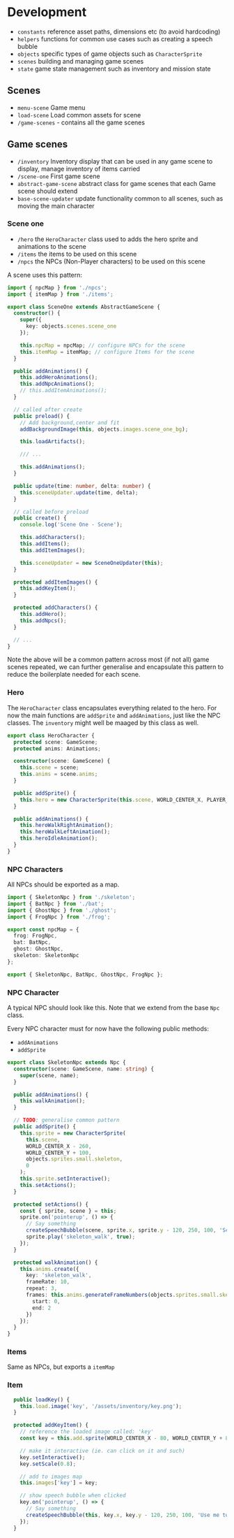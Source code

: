 # Development

- `constants` reference asset paths, dimensions etc (to avoid hardcoding)
- `helpers` functions for common use cases such as creating a speech bubble
- `objects` specific types of game objects such as `CharacterSprite`
- `scenes` building and managing game scenes
- `state` game state management such as inventory and mission state

## Scenes

- `menu-scene` Game menu
- `load-scene` Load common assets for scene
- `/game-scenes` - contains all the game scenes

## Game scenes

- `/inventory` Inventory display that can be used in any game scene to display, manage inventory of items carried
- `/scene-one` First game scene
- `abstract-game-scene` abstract class for game scenes that each Game scene should extend
- `base-scene-updater` update functionality common to all scenes, such as moving the main character

### Scene one

- `/hero` the `HeroCharacter` class used to adds the hero sprite and animations to the scene
- `/items` the items to be used on this scene
- `/npcs` the NPCs (Non-Player characters) to be used on this scene

A scene uses this pattern:

```ts
import { npcMap } from './npcs';
import { itemMap } from './items';

export class SceneOne extends AbstractGameScene {
  constructor() {
    super({
      key: objects.scenes.scene_one
    });

    this.npcMap = npcMap; // configure NPCs for the scene
    this.itemMap = itemMap; // configure Items for the scene
  }

  public addAnimations() {
    this.addHeroAnimations();
    this.addNpcAnimations();
    // this.addItemAnimations();
  }

  // called after create
  public preload() {
    // Add background,center and fit
    addBackgroundImage(this, objects.images.scene_one_bg);

    this.loadArtifacts();

    /// ...

    this.addAnimations();
  }

  public update(time: number, delta: number) {
    this.sceneUpdater.update(time, delta);
  }

  // called before preload
  public create() {
    console.log('Scene One - Scene');

    this.addCharacters();
    this.addItems();
    this.addItemImages();

    this.sceneUpdater = new SceneOneUpdater(this);
  }

  protected addItemImages() {
    this.addKeyItem();
  }

  protected addCharacters() {
    this.addHero();
    this.addNpcs();
  }

  // ...
}
```

Note the above will be a common pattern across most (if not all) game scenes repeated, we can further generalise and encapsulate this pattern to reduce the boilerplate needed for each scene.

### Hero

The `HeroCharacter` class encapsulates everything related to the hero.
For now the main functions are `addSprite` and `addAnimations`, just like the NPC classes.
The `inventory` might well be maaged by this class as well.

```ts
export class HeroCharacter {
  protected scene: GameScene;
  protected anims: Animations;

  constructor(scene: GameScene) {
    this.scene = scene;
    this.anims = scene.anims;
  }

  public addSprite() {
    this.hero = new CharacterSprite(this.scene, WORLD_CENTER_X, PLAYER_MOVEMENT_AREA * 1.1, 'hero', 4);
  }

  public addAnimations() {
    this.heroWalkRightAnimation();
    this.heroWalkLeftAnimation();
    this.heroIdleAnimation();
  }
}
```

### NPC Characters

All NPCs should be exported as a map.

```ts
import { SkeletonNpc } from './skeleton';
import { BatNpc } from './bat';
import { GhostNpc } from './ghost';
import { FrogNpc } from './frog';

export const npcMap = {
  frog: FrogNpc,
  bat: BatNpc,
  ghost: GhostNpc,
  skeleton: SkeletonNpc
};

export { SkeletonNpc, BatNpc, GhostNpc, FrogNpc };
```

### NPC Character

A typical NPC should look like this.
Note that we extend from the base `Npc` class.

Every NPC character must for now have the following public methods:

- `addAnimations`
- `addSprite`

```ts
export class SkeletonNpc extends Npc {
  constructor(scene: GameScene, name: string) {
    super(scene, name);
  }

  public addAnimations() {
    this.walkAnimation();
  }

  // TODO: generalise common pattern
  public addSprite() {
    this.sprite = new CharacterSprite(
      this.scene,
      WORLD_CENTER_X - 260,
      WORLD_CENTER_Y + 100,
      objects.sprites.small.skeleton,
      0
    );
    this.sprite.setInteractive();
    this.setActions();
  }

  protected setActions() {
    const { sprite, scene } = this;
    sprite.on('pointerup', () => {
      // Say something
      createSpeechBubble(scene, sprite.x, sprite.y - 120, 250, 100, 'Screach!!');
      sprite.play('skeleton_walk', true);
    });
  }

  protected walkAnimation() {
    this.anims.create({
      key: 'skeleton_walk',
      frameRate: 10,
      repeat: 3,
      frames: this.anims.generateFrameNumbers(objects.sprites.small.skeleton, {
        start: 0,
        end: 2
      })
    });
  }
}
```

### Items

Same as NPCs, but exports a `itemMap`

### Item

```ts
  public loadKey() {
    this.load.image('key', '/assets/inventory/key.png');
  }

  protected addKeyItem() {
    // reference the loaded image called: 'key'
    const key = this.add.sprite(WORLD_CENTER_X - 80, WORLD_CENTER_Y + 80, 'key');

    // make it interactive (ie. can click on it and such)
    key.setInteractive();
    key.setScale(0.8);

    // add to images map
    this.images['key'] = key;

    // show speech bubble when clicked
    key.on('pointerup', () => {
      // Say something
      createSpeechBubble(this, key.x, key.y - 120, 250, 100, 'Use me to unlock the secrets...');
    });
  }
```
